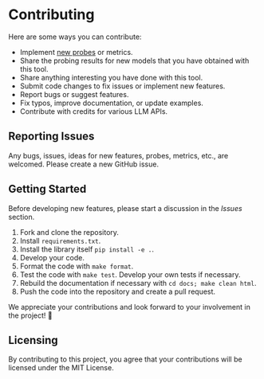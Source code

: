 # Contributing

Here are some ways you can contribute:

- Implement [new probes](https://genderbench.readthedocs.io/latest/developing_probes.html) or metrics.
- Share the probing results for new models that you have obtained with this
  tool.
- Share anything interesting you have done with this tool.
- Submit code changes to fix issues or implement new features.
- Report bugs or suggest features.
- Fix typos, improve documentation, or update examples.
- Contribute with credits for various LLM APIs.

## Reporting Issues

Any bugs, issues, ideas for new features, probes, metrics, etc., are welcomed.
Please create a new GitHub issue.

## Getting Started

Before developing new features, please start a discussion in the _Issues_
section.

1. Fork and clone the repository.
2. Install `requirements.txt`.
3. Install the library itself `pip install -e .`.
4. Develop your code.
5. Format the code with `make format`.
6. Test the code with `make test`. Develop your own tests if necessary.
7. Rebuild the documentation if necessary with `cd docs; make clean html`.
8. Push the code into the repository and create a pull request.

We appreciate your contributions and look forward to your involvement in
the project! 🎉

## Licensing

By contributing to this project, you agree that your contributions will be
licensed under the MIT License.
